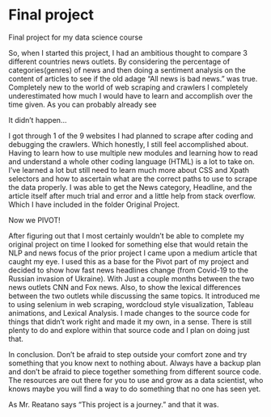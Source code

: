 # Final project
Final project for my data science course

So, when I started this project, I had an ambitious thought to compare 3 different countries news outlets.  By considering the percentage of categories(genres) of news and then doing a sentiment analysis on the content of articles to see if the old adage “All news is bad news.” was true.  Completely new to the world of web scraping and crawlers I completely underestimated how much I would have to learn and accomplish over the time given.  As you can probably already see 

 

It didn’t happen... 

 

I got through 1 of the 9 websites I had planned to scrape after coding and debugging the crawlers. Which honestly, I still feel accomplished about.  Having to learn how to use multiple new modules and learning how to read and understand a whole other coding language (HTML) is a lot to take on.  I’ve learned a lot but still need to learn much more about CSS and Xpath selectors and how to ascertain what are the correct paths to use to scrape the data properly.   I was able to get the News category, Headline, and the article itself after much trial and error and a little help from stack overflow.  Which I have included in the folder Original Project. 

 

Now we PIVOT! 

 

After figuring out that I most certainly wouldn’t be able to complete my original project on time I looked for something else that would retain the NLP and news focus of the prior project I came upon a medium article that caught my eye. I used this as a base for the Pivot part of my project and decided to show how fast news headlines change (from Covid-19 to the Russian invasion of Ukraine). With Just a couple months between the two news outlets CNN and Fox news.  Also, to show the lexical differences between the two outlets while discussing the same topics. It introduced me to using selenium in web scraping, wordcloud style visualization, Tableau animations, and Lexical Analysis.  I made changes to the source code for things that didn’t work right and made it my own, in a sense.  There is still plenty to do and explore within that source code and I plan on doing just that. 

 

In conclusion.  Don’t be afraid to step outside your comfort zone and try something that you know next to nothing about.  Always have a backup plan and don’t be afraid to piece together something from different source code.  The resources are out there for you to use and grow as a data scientist, who knows maybe you will find a way to do something that no one has seen yet. 

 

As Mr. Reatano says “This project is a journey.” and that it was. 

 
